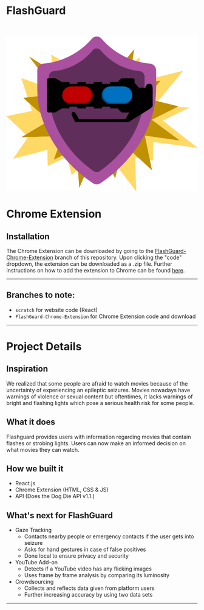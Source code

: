 # FlashGuard
<br>

![FlashGuard Icon](https://github.com/Diskordlit/FlashGuard/blob/FlashGuard-Chrome-Extension/images/flashers.png)

# Chrome Extension
## Installation
The Chrome Extension can be downloaded by going to the [FlashGuard-Chrome-Extension](https://github.com/Diskordlit/FlashGuard/tree/FlashGuard-Chrome-Extension) branch of this repository. Upon clicking the "code" dropdown, the extension can be downloaded as a .zip file. Further instructions on how to add the extension to Chrome can be found [here](https://webkul.com/blog/how-to-install-the-unpacked-extension-in-chrome/).

<hr>

## Branches to note:
- ``scratch`` for website code (React)
- ``FlashGuard-Chrome-Extension`` for Chrome Extension code and download

<hr>

# Project Details
## Inspiration
We realized that some people are afraid to watch movies because of the uncertainty of experiencing an epileptic seizures. Movies nowadays have warnings of violence or sexual content but oftentimes, it lacks warnings of bright and flashing lights which pose a serious health risk for some people.

## What it does
Flashguard provides users with information regarding movies that contain flashes or strobing lights. Users can now make an informed decision on what movies they can watch.

## How we built it
-   React.js
-   Chrome Extension (HTML, CSS & JS)
-   API (Does the Dog Die API v1.1.)

## What's next for FlashGuard
- Gaze Tracking
  -  Contacts nearby people or emergency contacts if the user 
      gets into seizure 
  -  Asks for hand gestures in case of false positives
  -  Done local to ensure privacy and security
- YouTube Add-on
  - Detects if a YouTube video has any flicking images
  - Uses frame by frame analysis by comparing its luminosity
- Crowdsourcing​
  - Collects and reflects data given from platform users
  - Further increasing accuracy by using two data sets

<hr>


